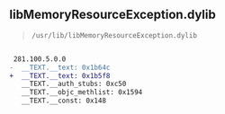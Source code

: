 ## libMemoryResourceException.dylib

> `/usr/lib/libMemoryResourceException.dylib`

```diff

 281.100.5.0.0
-  __TEXT.__text: 0x1b64c
+  __TEXT.__text: 0x1b5f8
   __TEXT.__auth_stubs: 0xc50
   __TEXT.__objc_methlist: 0x1594
   __TEXT.__const: 0x148

```
